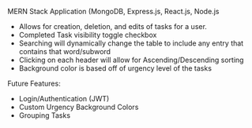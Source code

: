 MERN Stack Application (MongoDB, Express.js, React.js, Node.js


- Allows for creation, deletion, and edits of tasks for a user.
- Completed Task visibility toggle checkbox
- Searching will dynamically change the table to include any entry that contains that word/subword
- Clicking on each header will allow for Ascending/Descending sorting
- Background color is based off of urgency level of the tasks 


Future Features:

- Login/Authentication (JWT)
- Custom Urgency Background Colors
- Grouping Tasks
